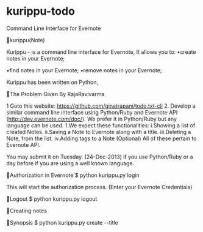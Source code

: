 kurippu-todo
============

Command Line Interface for Evernote

kurippu(Note)

Kurippu - is a command line interface for Evernote, It allows you to:
 •create notes in your Evernote;
 
•find notes in your Evernote;
 •remove notes in your Evernote;
 
Kurippu has been written on Python, 

The Problem Given By RajaRavivarma

1 Goto this website: https://github.com/ginatrapani/todo.txt-cli 2. Develop a similar command line interface using Python/Ruby and Evernote API (http://dev.evernote.com/doc/). We prefer it in Python/Ruby but any language can be used.
 1.We expect these functionalities: i.Showing a list of created Notes.
 ii.Saving a Note to Evernote along with a title.
 iii.Deleting a Note, from the list.
 iv.Adding tags to a Note (Optional) All of these pertain to Evernote API.
 

You may submit it on Tuesday. (24-Dec-2013) if you use Python/Ruby or a day before if you are using a well known language.

 Authorization in Evernote
$ python kurippu.py login

 This will start the authorization process. (Enter your Evernote Credentials)

 Logout
$ python kurippu.py logout

 Creating notes

 Synopsis
$ python kurippu.py create --title <title>
                  --content <content>
                  [--tags <list of tags>]  

 Examples
$ python kurippu.py create --title "IIT M Research Park"
                  --content "Modeled along the lines of successful research parks"
                  --tags "Research, innovation, TCS"

 Search notes in Evernote

 Synopsis
$ python kurippu.py find --search <text to find>
                [--tags <list of tags that notes should have>]
                [--notebooks <list on notebooks where to make search >]
                [--date <data ro data range>]
                [--count <how many results to show>]
                [--exact-entry]
                [--content-search]
                [--url-only]


$ python kurippu.py find --search "IIT M Research Park"

  Total found: 2
    1 : IIT M Research Park 22.12.2013
    2 : IIT M Research Park 24.12.2013

$ python kurippu.py show 2

 That will show you the note "IIT M Research Park 24.12.2013".

 Removing notes

 Synopsis
$ python kurippu.py remove --notebook <note name>
                 [--force]

 Examples
$ python kurippu.py remove --note "IIT M Research Park"
